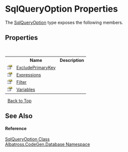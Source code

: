 # SqlQueryOption Properties
 

The <a href="8de49be2-45a1-e4db-84ff-14608e110049">SqlQueryOption</a> type exposes the following members.


## Properties
&nbsp;<table><tr><th></th><th>Name</th><th>Description</th></tr><tr><td>![Public property](media/pubproperty.gif "Public property")</td><td><a href="7cf8afcf-b5e2-aa0f-212c-7d558fec4b8d">ExcludePrimaryKey</a></td><td /></tr><tr><td>![Public property](media/pubproperty.gif "Public property")</td><td><a href="5b0af7f0-9451-10a9-1831-ed6f0105437a">Expressions</a></td><td /></tr><tr><td>![Public property](media/pubproperty.gif "Public property")</td><td><a href="094917a0-3e81-efa9-305c-ef8ec42e5dc7">Filter</a></td><td /></tr><tr><td>![Public property](media/pubproperty.gif "Public property")</td><td><a href="46506639-3c15-6987-3c8a-6f73f38a79c8">Variables</a></td><td /></tr></table>&nbsp;
<a href="#sqlqueryoption-properties">Back to Top</a>

## See Also


#### Reference
<a href="8de49be2-45a1-e4db-84ff-14608e110049">SqlQueryOption Class</a><br /><a href="bdf46154-2f7c-d3c3-6413-8c6484d341a9">Albatross.CodeGen.Database Namespace</a><br />